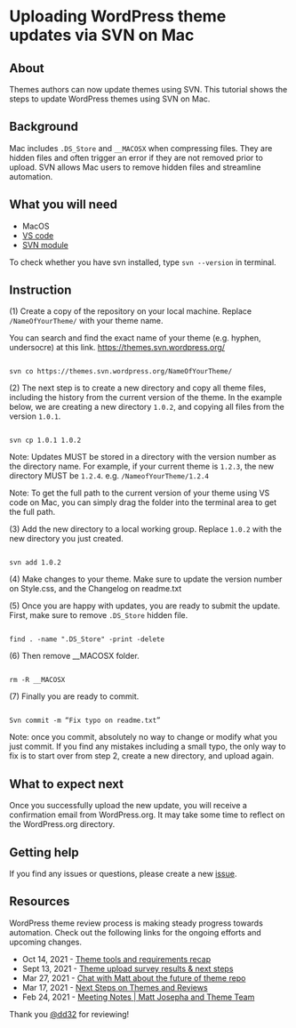 # Uploading WordPress theme updates via SVN on Mac

## About
Themes authors can now update themes using SVN. This tutorial shows the steps to update WordPress themes using SVN on Mac. 

## Background
Mac includes `.DS_Store` and `__MACOSX` when compressing files. They are hidden files and often trigger an error if they are not removed prior to upload. SVN allows Mac users to remove hidden files and streamline automation. 

## What you will need
- MacOS 
- [VS code](https://code.visualstudio.com/Download)
- [SVN module](https://marketplace.visualstudio.com/items?itemName=johnstoncode.svn-scm)

To check whether you have svn installed, type `svn --version` in terminal. 


## Instruction
(1) Create a copy of the repository on your local machine. Replace `/NameOfYourTheme/` with your theme name. 

You can search and find the exact name of your theme (e.g. hyphen, undersocre) at this link. https://themes.svn.wordpress.org/

 ```
 
 svn co https://themes.svn.wordpress.org/NameOfYourTheme/
 
 ```
 

(2) The next step is to create a new directory and copy all theme files, including the history from the current version of the theme. 
In the example below, we are creating a new directory `1.0.2`, and copying all files from the version `1.0.1`.

```

svn cp 1.0.1 1.0.2

```

Note: Updates MUST be stored in a directory with the version number as the directory name. For example, if your current theme is `1.2.3`, the new directory MUST be `1.2.4`.   e.g. `/NameofYourTheme/1.2.4`

Note: To get the full path to the current version of your theme using VS code on Mac, you can simply drag the folder into the terminal area to get the full path. 

(3) Add the new directory to a local working group. Replace `1.0.2` with the new directory you just created. 

```

svn add 1.0.2

```

(4) Make changes to your theme.  Make sure to update the version number on Style.css, and the Changelog on readme.txt 

(5) Once you are happy with updates, you are ready to submit the update. 
First, make sure to remove `.DS_Store` hidden file. 

```

find . -name ".DS_Store" -print -delete

```

(6) Then remove __MACOSX folder.

```

rm -R __MACOSX

```

(7) Finally you are ready to commit.

```

Svn commit -m “Fix typo on readme.txt”

```

Note: once you commit, absolutely no way to change or modify what you just commit. If you find any mistakes including a small typo, the only way to fix is to start over from step 2, create a new directory, and upload again. 

## What to expect next
Once you successfully upload the new update, you will receive a confirmation email from WordPress.org. It may take some time to reflect on the WordPress.org directory. 


## Getting help

If you find any issues or questions, please create a new [issue](https://github.com/TeBenachi/Uploading-WordPress-theme-updates-via-SVN-on-Mac/issues). 


## Resources
WordPress theme review process is making steady progress towards automation. Check out the following links for the ongoing efforts and upcoming changes. 

- Oct 14, 2021 - [Theme tools and requirements recap](https://make.wordpress.org/themes/2021/10/14/theme-tools-and-requirements-recap/)
- Sept 13, 2021 - [Theme upload survey results & next steps](https://make.wordpress.org/themes/2021/09/13/theme-upload-survey-results-next-steps/)
- Mar 27, 2021 - [Chat with Matt about the future of theme repo](https://make.wordpress.org/themes/2017/03/27/chat-with-matt-about-the-future-of-theme-repo/)
- Mar 17, 2021 - [Next Steps on Themes and Reviews](https://make.wordpress.org/themes/2021/03/17/next-steps-on-themes-and-reviews/)
- Feb 24, 2021 - [Meeting Notes | Matt Josepha and Theme Team](https://make.wordpress.org/themes/2021/02/24/meeting-notes-matt-josepha-and-theme-review-team/)


Thank you [@dd32](https://github.com/dd32) for reviewing!





